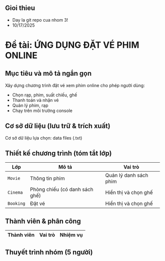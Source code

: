 ## Gioi thieu

* Day la git repo cua nhom 3!
* 10/17/2025

# Đề tài: ỨNG DỤNG ĐẶT VÉ PHIM ONLINE 

## Mục tiêu và mô tả ngắn gọn
Xây dựng chương trình đặt vé xem phim online cho phép người dùng:
* Chọn rạp, phim, suất chiếu, ghế
* Thanh toán và nhận vé
* Quản lý phim, rạp
* Chạy trên môi trường console

## Cơ sở dữ liệu (lưu trữ & trích xuất)
Cơ sở dữ liệu lựa chọn: data files (.txt)

## Thiết kế chương trình (tóm tắt lớp)
| Lớp | Mô tả | Vai trò |
|-------|-------|-------|
| `Movie` | Thông tin phim | Quản lý danh sách phim |
| `Cinema` | Phòng chiếu (có danh sách ghế) | Hiển thị và chọn ghế |
| `Booking` | Đặt vé | Hiển thị và chọn ghế |

## Thành viên & phân công
| Thành viên | Vai trò | Nhiệm vụ |
|-------------|----------|-----------|

## Thuyết trình nhóm (5 người)

